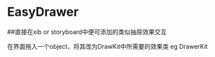 # EasyDrawer

##直接在xib or storyboard中便可添加的类似抽屉效果交互

在界面拖入一个object，将其改为DrawKit中所需要的效果类 eg DrawerKit


